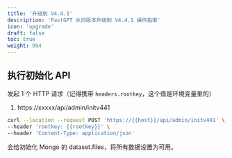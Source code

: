 ```yaml
---
title: '升级到 V4.4.1'
description: 'FastGPT 从旧版本升级到 V4.4.1 操作指南'
icon: 'upgrade'
draft: false
toc: true
weight: 994
---
```


## 执行初始化 API

发起 1 个 HTTP 请求（记得携带 `headers.rootkey`，这个值是环境变量里的）

1. https://xxxxx/api/admin/initv441

```bash
curl --location --request POST 'https://{{host}}/api/admin/initv441' \
--header 'rootkey: {{rootkey}}' \
--header 'Content-Type: application/json'
```

会给初始化 Mongo 的 dataset.files，将所有数据设置为可用。

